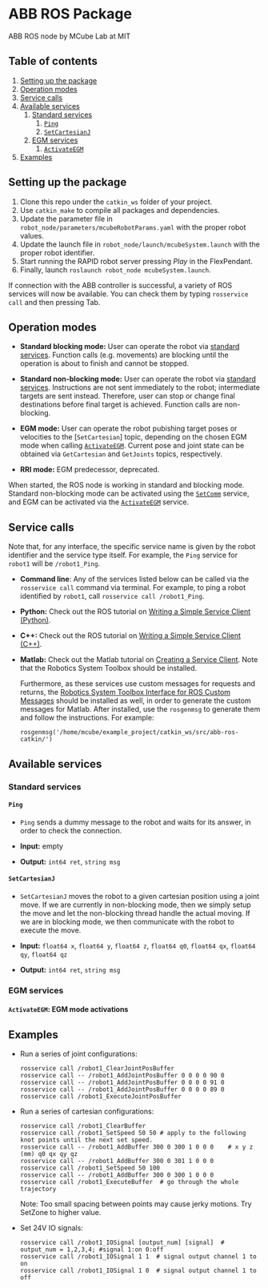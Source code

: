 # ABB ROS Package

ABB ROS node by MCube Lab at MIT

## Table of contents

1. [Setting up the package](#setting-up-the-package)
2. [Operation modes](#operation-modes)
3. [Service calls](#service-calls)
4. [Available services](#available-services)
    1. [Standard services](#standard-services)
        1. [`Ping`](#ping)
        2. [`SetCartesianJ`](#setcartesianj)
    2. [EGM services](#egm-services)
        1. [`ActivateEGM`](#activateegm)
5. [Examples](#examples)

## Setting up the package
1. Clone this repo under the `catkin_ws` folder of your project.
2. Use `catkin_make` to compile all packages and dependencies.
3. Update the parameter file in `robot_node/parameters/mcubeRobotParams.yaml` with the proper robot values.
4. Update the launch file in `robot_node/launch/mcubeSystem.launch` with the proper robot identifier.
5. Start running the RAPID robot server pressing *Play* in the FlexPendant.
6. Finally, launch `roslaunch robot_node mcubeSystem.launch`.

If connection with the ABB controller is successful, a variety of ROS services will now be available. You can check them by typing `rosservice call` and then pressing Tab.

## Operation modes

- **Standard blocking mode:** User can operate the robot via [standard services](#standard-services). Function calls (e.g. movements) are blocking until the operation is about to finish and cannot be stopped.

- **Standard non-blocking mode:** User can operate the robot via [standard services](#standard-services). Instructions are not sent immediately to the robot; intermediate targets are sent instead. Therefore, user can stop or change final destinations before final target is achieved. Function calls are non-blocking.

- **EGM mode:** User can operate the robot pubishing target poses or velocities to the [`SetCartesian`] topic, depending on the chosen EGM mode when calling [`ActivateEGM`](#activateegm). Current pose and joint state can be obtained via `GetCartesian` and `GetJoints` topics, respectively.

- **RRI mode:** EGM predecessor, deprecated.

When started, the ROS node is working in standard and blocking mode. Standard non-blocking mode can be activated using the [`SetComm`](#setcomm) service, and EGM can be activated via the [`ActivateEGM`](#activateegm) service.

## Service calls

Note that, for any interface, the specific service name is given by the robot identifier and the service type itself. For example, the `Ping` service for `robot1` will be `/robot1_Ping`.

- **Command line**: Any of the services listed below can be called via the `rosservice call` command via terminal. For example, to ping a robot identified by `robot1`, call `rosservice call /robot1_Ping`.

- **Python:** Check out the ROS tutorial on [Writing a Simple Service Client (Python)](http://wiki.ros.org/ROS/Tutorials/WritingServiceClient%28python%29#rospy_tutorials.2BAC8-Tutorials.2BAC8-WritingServiceClient.Writing_the_Client_Node).

- **C++:** Check out the ROS tutorial on [Writing a Simple Service Client (C++)](http://wiki.ros.org/ROS/Tutorials/WritingServiceClient%28c%2B%2B%29#roscpp_tutorials.2BAC8-Tutorials.2BAC8-WritingServiceClient.Writing_the_Client_Node).

- **Matlab:** Check out the Matlab tutorial on [Creating a Service Client](https://www.mathworks.com/help/robotics/examples/call-and-provide-ros-services.html#d120e2265). Note that the Robotics System Toolbox should be installed.

  Furthermore, as these services use custom messages for requests and returns, the [Robotics System Toolbox Interface for ROS Custom Messages](https://www.mathworks.com/help/robotics/ug/install-robotics-system-toolbox-support-packages.html) should be installed as well, in order to generate the custom messages for Matlab. After installed, use the `rosgenmsg` to generate them and follow the instructions. For example:

  ```
  rosgenmsg('/home/mcube/example_project/catkin_ws/src/abb-ros-catkin/')
  ```

## Available services

### Standard services

#### `Ping`

- `Ping` sends a dummy message to the robot and waits for its answer, in order to check the connection.

- **Input:** empty

- **Output:** `int64 ret`, `string msg`

#### `SetCartesianJ`

- `SetCartesianJ` moves the robot to a given cartesian position using a joint move. If we are currently in non-blocking mode, then we simply setup the move and let the non-blocking thread handle the actual moving. If we are in blocking mode, we then communicate with the robot to execute the move.

- **Input:** `float64 x`, `float64 y`, `float64 z`, `float64 q0`, `float64 qx`, `float64 qy`, `float64 qz`

- **Output:** `int64 ret`, `string msg`



### EGM services

#### `ActivateEGM`: EGM mode activations

## Examples

- Run a series of joint configurations:

  ```
  rosservice call /robot1_ClearJointPosBuffer
  rosservice call -- /robot1_AddJointPosBuffer 0 0 0 0 90 0
  rosservice call -- /robot1_AddJointPosBuffer 0 0 0 0 91 0
  rosservice call -- /robot1_AddJointPosBuffer 0 0 0 0 89 0
  rosservice call /robot1_ExecuteJointPosBuffer
  ```

- Run a series of cartesian configurations:

  ```
  rosservice call /robot1_ClearBuffer
  rosservice call /robot1_SetSpeed 50 50 # apply to the following knot points until the next set speed.
  rosservice call -- /robot1_AddBuffer 300 0 300 1 0 0 0    # x y z (mm) q0 qx qy qz
  rosservice call -- /robot1_AddBuffer 300 0 301 1 0 0 0
  rosservice call /robot1_SetSpeed 50 100
  rosservice call -- /robot1_AddBuffer 300 0 300 1 0 0 0
  rosservice call /robot1_ExecuteBuffer  # go through the whole trajectory
  ```
  Note: Too small spacing between points may cause jerky motions. Try SetZone to higher value.

- Set 24V IO signals:

  ```
  rosservice call /robot1_IOSignal [output_num] [signal]  # output_num = 1,2,3,4; #signal 1:on 0:off
  rosservice call /robot1_IOSignal 1 1  # signal output channel 1 to on
  rosservice call /robot1_IOSignal 1 0  # signal output channel 1 to off
  ```
